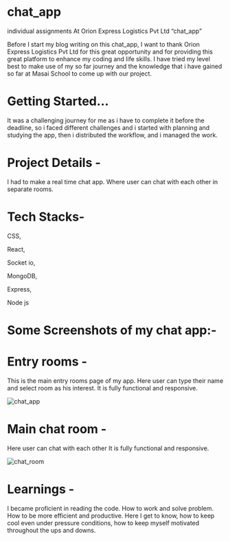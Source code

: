 # chat_app

individual assignments At Orion Express Logistics Pvt Ltd “chat_app”

Before I start my blog writing on this chat_app, I want to thank Orion Express Logistics Pvt Ltd for this great opportunity and for providing this great platform to enhance my coding and life skills. I have tried my level best to make use of my so far journey and the knowledge that i have gained so far at Masai School to come up with our project.

# Getting Started…
It was a challenging journey for me as i have to complete it before the deadline, so i faced different challenges and i started with planning and studying the app, then i distributed the workflow, and i managed the work.

# Project Details -
I had to make a real time chat app. Where user can chat with each other in separate rooms.

# Tech Stacks-

CSS,

React,

Socket io,

MongoDB,

Express,

Node js


# Some Screenshots of my chat app:-

# Entry rooms -
This is the main entry rooms page of my app. Here user can type their name and select room as his interest.
It is fully functional and responsive.


![chat_app](https://user-images.githubusercontent.com/99971829/232611896-cc11b295-6af9-43e6-a531-c29561eee987.png)


# Main chat room -
Here user can chat with each other
It is fully functional and responsive.


![chat_room](https://user-images.githubusercontent.com/99971829/232612009-3eb25936-dfdf-4da8-a24b-4ca47d72bfdb.png)




# Learnings -
I became proficient in reading the code. How to work and solve problem. How to be more efficient and productive. Here I get to know, how to keep cool even under pressure conditions, how to keep myself motivated throughout the ups and downs.
